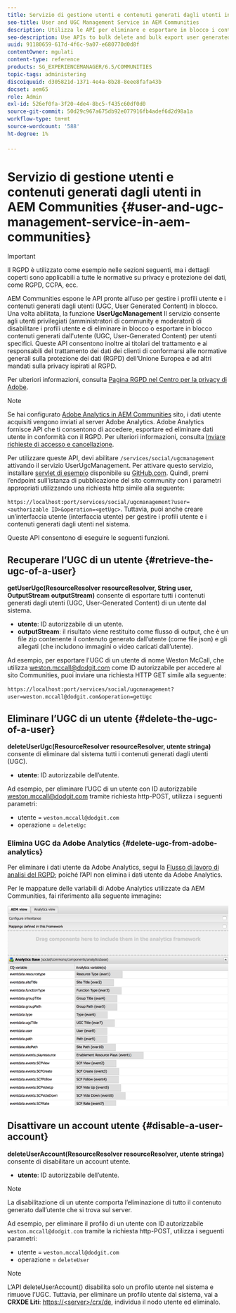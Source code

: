 ```yaml
---
title: Servizio di gestione utenti e contenuti generati dagli utenti in AEM Communities
seo-title: User and UGC Management Service in AEM Communities
description: Utilizza le API per eliminare e esportare in blocco i contenuti generati dagli utenti e disabilitare l’account utente.
seo-description: Use APIs to bulk delete and bulk export user generated content, and disable user account.
uuid: 91180659-617d-4f6c-9a07-e680770d0d8f
contentOwner: mgulati
content-type: reference
products: SG_EXPERIENCEMANAGER/6.5/COMMUNITIES
topic-tags: administering
discoiquuid: d305821d-1371-4e4a-8b28-8eee8fafa43b
docset: aem65
role: Admin
exl-id: 526ef0fa-3f20-4de4-8bc5-f435c60df0d0
source-git-commit: 50d29c967a675db92e077916fb4adef6d2d98a1a
workflow-type: tm+mt
source-wordcount: '588'
ht-degree: 1%

---
```


# Servizio di gestione utenti e contenuti generati dagli utenti in AEM Communities {#user-and-ugc-management-service-in-aem-communities}

>[!IMPORTANT]
>
>Il RGPD è utilizzato come esempio nelle sezioni seguenti, ma i dettagli coperti sono applicabili a tutte le normative su privacy e protezione dei dati, come RGPD, CCPA, ecc.

AEM Communities espone le API pronte all’uso per gestire i profili utente e i contenuti generati dagli utenti (UGC, User Generated Content) in blocco. Una volta abilitata, la funzione **UserUgcManagement** Il servizio consente agli utenti privilegiati (amministratori di community e moderatori) di disabilitare i profili utente e di eliminare in blocco o esportare in blocco contenuti generati dall&#39;utente (UGC, User-Generated Content) per utenti specifici. Queste API consentono inoltre ai titolari del trattamento e ai responsabili del trattamento dei dati dei clienti di conformarsi alle normative generali sulla protezione dei dati (RGPD) dell’Unione Europea e ad altri mandati sulla privacy ispirati al RGPD.

Per ulteriori informazioni, consulta [Pagina RGPD nel Centro per la privacy di Adobe](https://www.adobe.com/privacy/general-data-protection-regulation.html).

>[!NOTE]
>
>Se hai configurato [Adobe Analytics in AEM Communities](/help/communities/analytics.md) sito, i dati utente acquisiti vengono inviati al server Adobe Analytics. Adobe Analytics fornisce API che ti consentono di accedere, esportare ed eliminare dati utente in conformità con il RGPD. Per ulteriori informazioni, consulta [Inviare richieste di accesso e cancellazione](https://experienceleague.adobe.com/docs/analytics/admin/data-governance/gdpr-submit-access-delete.html).

Per utilizzare queste API, devi abilitare `/services/social/ugcmanagement` attivando il servizio UserUgcManagement. Per attivare questo servizio, installare [servlet di esempio](https://github.com/Adobe-Marketing-Cloud/aem-communities-ugc-migration/tree/main/bundles/communities-ugc-management-servlet) disponibile su [GitHub.com](https://github.com/Adobe-Marketing-Cloud/aem-communities-ugc-migration/tree/main/bundles/communities-ugc-management-servlet). Quindi, premi l’endpoint sull’istanza di pubblicazione del sito community con i parametri appropriati utilizzando una richiesta http simile alla seguente:

`https://localhost:port/services/social/ugcmanagement?user=<authorizable ID>&operation=<getUgc>`. Tuttavia, puoi anche creare un’interfaccia utente (interfaccia utente) per gestire i profili utente e i contenuti generati dagli utenti nel sistema.

Queste API consentono di eseguire le seguenti funzioni.

## Recuperare l’UGC di un utente {#retrieve-the-ugc-of-a-user}

**getUserUgc(ResourceResolver resourceResolver, String user, OutputStream outputStream)** consente di esportare tutti i contenuti generati dagli utenti (UGC, User-Generated Content) di un utente dal sistema.

* **utente**: ID autorizzabile di un utente.
* **outputStream**: il risultato viene restituito come flusso di output, che è un file zip contenente il contenuto generato dall’utente (come file json) e gli allegati (che includono immagini o video caricati dall’utente).

Ad esempio, per esportare l&#39;UGC di un utente di nome Weston McCall, che utilizza weston.mccall@dodgit.com come ID autorizzabile per accedere al sito Communities, puoi inviare una richiesta HTTP GET simile alla seguente:

`https://localhost:port/services/social/ugcmanagement?user=weston.mccall@dodgit.com&operation=getUgc`

## Eliminare l’UGC di un utente {#delete-the-ugc-of-a-user}

**deleteUserUgc(ResourceResolver resourceResolver, utente stringa)** consente di eliminare dal sistema tutti i contenuti generati dagli utenti (UGC).

* **utente**: ID autorizzabile dell’utente.

Ad esempio, per eliminare l’UGC di un utente con ID autorizzabile weston.mccall@dodgit.com tramite richiesta http-POST, utilizza i seguenti parametri:

* utente = `weston.mccall@dodgit.com`
* operazione = `deleteUgc`

### Elimina UGC da Adobe Analytics {#delete-ugc-from-adobe-analytics}

Per eliminare i dati utente da Adobe Analytics, segui la [Flusso di lavoro di analisi del RGPD](https://experienceleague.adobe.com/docs/analytics/admin/data-governance/an-gdpr-workflow.html?lang=it); poiché l’API non elimina i dati utente da Adobe Analytics.

Per le mappature delle variabili di Adobe Analytics utilizzate da AEM Communities, fai riferimento alla seguente immagine:

![Mappatura delle variabili delle community AEM per Adobe Analytics](assets/analytics-communities-mapping.png)

## Disattivare un account utente {#disable-a-user-account}

**deleteUserAccount(ResourceResolver resourceResolver, utente stringa)** consente di disabilitare un account utente.

* **utente**: ID autorizzabile dell’utente.

>[!NOTE]
>
>La disabilitazione di un utente comporta l’eliminazione di tutto il contenuto generato dall’utente che si trova sul server.

Ad esempio, per eliminare il profilo di un utente con ID autorizzabile `weston.mccall@dodgit.com` tramite la richiesta http-POST, utilizza i seguenti parametri:

* utente = `weston.mccall@dodgit.com`
* operazione = `deleteUser`

>[!NOTE]
>
>L’API deleteUserAccount() disabilita solo un profilo utente nel sistema e rimuove l’UGC. Tuttavia, per eliminare un profilo utente dal sistema, vai a **CRXDE Liti**: [https://&lt;server>/crx/de](https://localhost:4502/crx/de), individua il nodo utente ed eliminalo.
